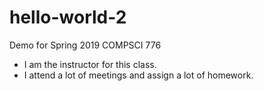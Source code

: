 # hello-world-2
Demo for Spring 2019 COMPSCI 776

* I am the instructor for this class.
* I attend a lot of meetings and assign a lot of homework.
